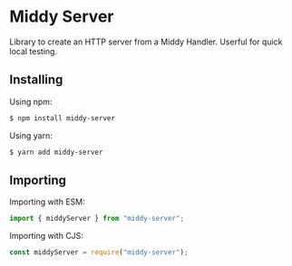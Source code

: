 # Middy Server

Library to create an HTTP server from a Middy Handler. Userful for quick local testing.

## Installing

Using npm:

```bash
$ npm install middy-server
```

Using yarn:

```bash
$ yarn add middy-server
```

## Importing

Importing with ESM:

```javascript
import { middyServer } from "middy-server";
```

Importing with CJS:

```javascript
const middyServer = require("middy-server");
```
